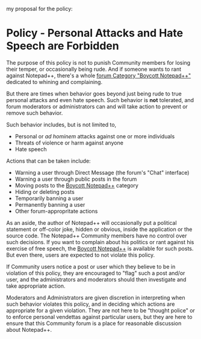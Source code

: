 my proposal for the policy:

# Policy - Personal Attacks and Hate Speech are Forbidden

The purpose of this policy is not to punish Community members for losing their temper, or occasionally being rude.  And if someone wants to rant against Notepad++, there's a whole [forum Category "Boycott Notepad++"](https://community.notepad-plus-plus.org/category/8/boycott-notepad) dedicated to whining and complaining.

But there are times when behavior goes beyond just being rude to true personal attacks and even hate speech.  Such behavior is **not** tolerated, and forum moderators or administrators can and will take action to prevent or remove such behavior.

Such behavior includes, but is not limited to,
- Personal or _ad hominem_ attacks against one or more individuals
- Threats of violence or harm against anyone
- Hate speech

Actions that can be taken include:
- Warning a user through Direct Message (the forum's "Chat" interface)
- Warning a user through public posts in the forum
- Moving posts to the [Boycott Notepad++](https://community.notepad-plus-plus.org/category/8/boycott-notepad) category
- Hiding or deleting posts
- Temporarily banning a user
- Permanently banning a user
- Other forum-appropritate actions

As an aside, the author of Notepad++ will occasionally put a political statement or off-color joke, hidden or obvious, inside the application or the source code.  The Notepad++ Community members have no control over such decisions.  If you want to complain about his politics or rant against his exercise of free speech, the [Boycott Notepad++](https://community.notepad-plus-plus.org/category/8/boycott-notepad) is available for such posts.  But even there, users are expected to not violate this policy.

If Community users notice a post or user which they believe to be in violation of this policy, they are encouraged to "flag" such a post and/or user, and the administrators and moderators should then investigate and take appropriate action.

Moderators and Administrators are given discretion in interpreting when such behavior violates this policy, and in deciding which actions are appropriate for a given violation.  They are not here to be "thought police" or to enforce personal vendettas against particular users, but they are here to ensure that this Community forum is a place for reasonable discussion about Notepad++.
